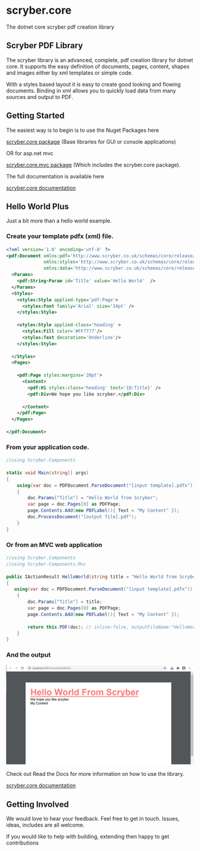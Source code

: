 # scryber.core
The dotnet core scryber pdf creation library

## Scryber PDF Library

The scryber library is an advanced, complete, pdf creation library for dotnet core. 
It supports the easy definition of documents, pages, content, shapes and images either by xml templates or simple code. 

With a styles based layout it is easy to create good looking and flowing documents. 
Binding in xml allows you to quickly load data from many sources and output to PDF. 


## Getting Started

The easiest way is to begin is to use the Nuget Packages here

[scryber.core package](https://www.nuget.org/packages/scryber.core/)
(Base libraries for GUI or console applications)

OR for asp.net mvc

[scryber.core.mvc package](https://www.nuget.org/packages/scryber.core.mvc/)
(Which includes the scryber.core package).

The full documentation is available here

[scryber.core documentation](https://scrybercore.readthedocs.io/en/latest/)

## Hello World Plus

Just a bit more than a hello world example.

### Create your template pdfx (xml) file.

```xml
<?xml version='1.0' encoding='utf-8' ?>
<pdf:Document xmlns:pdf='http://www.scryber.co.uk/schemas/core/release/v1/Scryber.Components.xsd'
              xmlns:styles='http://www.scryber.co.uk/schemas/core/release/v1/Scryber.Styles.xsd'
              xmlns:data='http://www.scryber.co.uk/schemas/core/release/v1/Scryber.Data.xsd' >
  <Params>
    <pdf:String-Param id='Title' value='Hello World'  />
  </Params>
  <Styles>
    <styles:Style applied-type='pdf:Page'>
      <styles:Font family='Arial' size='14pt' />
    </styles:Style>

    <styles:Style applied-class='heading' >
      <styles:Fill color='#FF7777'/>
      <styles:Text decoration='Underline'/>
    </styles:Style>
    
  </Styles>
  <Pages>

    <pdf:Page styles:margins='20pt'>
      <Content>
        <pdf:H1 styles:class='heading' text='{@:Title}' />
        <pdf:Div>We hope you like scryber.</pdf:Div>

      </Content>
    </pdf:Page>
  </Pages>

</pdf:Document>
```

### From your application code.

```cs
//using Scryber.Components

static void Main(string[] args)
{
    using(var doc = PDFDocument.ParseDocument("[input template].pdfx"))
    {
        doc.Params["Title"] = "Hello World from Scryber";
        var page = doc.Pages[0] as PDFPage;
        page.Contents.Add(new PDFLabel(){ Text = "My Content" });
        doc.ProcessDocument("[output file].pdf");
    }
}
```

### Or from an MVC web application

```cs
//using Scryber.Components
//using Scryber.Components.Mvc

public IActionResult HelloWorld(string title = "Hello World from Scryber")
{
   using(var doc = PDFDocument.ParseDocument("[input template].pdfx"))
    {
        doc.Params["Title"] = title;
        var page = doc.Pages[0] as PDFPage;
        page.Contents.Add(new PDFLabel(){ Text = "My Content" });
        
        return this.PDF(doc); // inline:false, outputFileName:"HelloWorld.pdf"
    }
}
```

### And the output

![Hello World Output](docs/images/helloworld.png)

Check out Read the Docs for more information on how to use the library.

[scryber.core documentation](https://scrybercore.readthedocs.io/en/latest/)


## Getting Involved

We would love to hear your feedback. Feel free to get in touch.
Issues, ideas, includes are all welcome.

If you would like to help with building, extending then happy to get contributions


